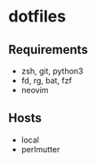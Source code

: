 # dotfiles

## Requirements
- zsh, git, python3
- fd, rg, bat, fzf
- neovim

## Hosts
- local
- perlmutter
